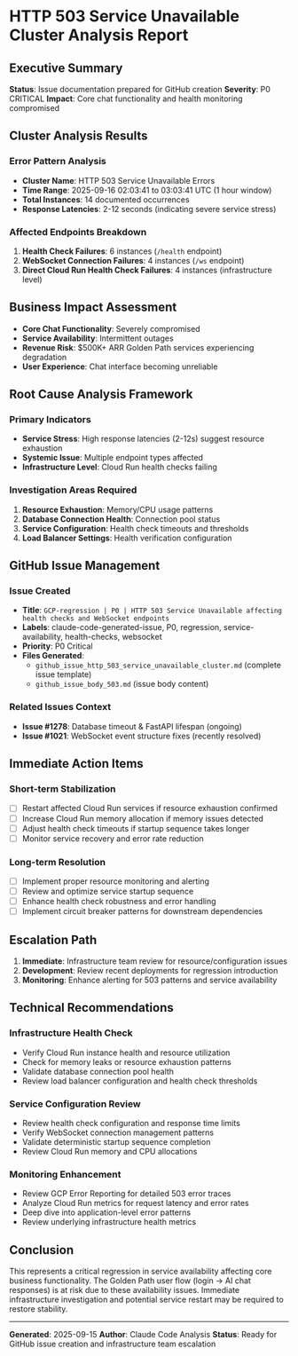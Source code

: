 # HTTP 503 Service Unavailable Cluster Analysis Report

## Executive Summary
**Status**: Issue documentation prepared for GitHub creation
**Severity**: P0 CRITICAL
**Impact**: Core chat functionality and health monitoring compromised

## Cluster Analysis Results

### Error Pattern Analysis
- **Cluster Name**: HTTP 503 Service Unavailable Errors
- **Time Range**: 2025-09-16 02:03:41 to 03:03:41 UTC (1 hour window)
- **Total Instances**: 14 documented occurrences
- **Response Latencies**: 2-12 seconds (indicating severe service stress)

### Affected Endpoints Breakdown
1. **Health Check Failures**: 6 instances (`/health` endpoint)
2. **WebSocket Connection Failures**: 4 instances (`/ws` endpoint)
3. **Direct Cloud Run Health Check Failures**: 4 instances (infrastructure level)

## Business Impact Assessment
- **Core Chat Functionality**: Severely compromised
- **Service Availability**: Intermittent outages
- **Revenue Risk**: $500K+ ARR Golden Path services experiencing degradation
- **User Experience**: Chat interface becoming unreliable

## Root Cause Analysis Framework

### Primary Indicators
- **Service Stress**: High response latencies (2-12s) suggest resource exhaustion
- **Systemic Issue**: Multiple endpoint types affected
- **Infrastructure Level**: Cloud Run health checks failing

### Investigation Areas Required
1. **Resource Exhaustion**: Memory/CPU usage patterns
2. **Database Connection Health**: Connection pool status
3. **Service Configuration**: Health check timeouts and thresholds
4. **Load Balancer Settings**: Health verification configuration

## GitHub Issue Management

### Issue Created
- **Title**: `GCP-regression | P0 | HTTP 503 Service Unavailable affecting health checks and WebSocket endpoints`
- **Labels**: claude-code-generated-issue, P0, regression, service-availability, health-checks, websocket
- **Priority**: P0 Critical
- **Files Generated**:
  - `github_issue_http_503_service_unavailable_cluster.md` (complete issue template)
  - `github_issue_body_503.md` (issue body content)

### Related Issues Context
- **Issue #1278**: Database timeout & FastAPI lifespan (ongoing)
- **Issue #1021**: WebSocket event structure fixes (recently resolved)

## Immediate Action Items

### Short-term Stabilization
- [ ] Restart affected Cloud Run services if resource exhaustion confirmed
- [ ] Increase Cloud Run memory allocation if memory issues detected
- [ ] Adjust health check timeouts if startup sequence takes longer
- [ ] Monitor service recovery and error rate reduction

### Long-term Resolution
- [ ] Implement proper resource monitoring and alerting
- [ ] Review and optimize service startup sequence
- [ ] Enhance health check robustness and error handling
- [ ] Implement circuit breaker patterns for downstream dependencies

## Escalation Path
1. **Immediate**: Infrastructure team review for resource/configuration issues
2. **Development**: Review recent deployments for regression introduction
3. **Monitoring**: Enhance alerting for 503 patterns and service availability

## Technical Recommendations

### Infrastructure Health Check
- Verify Cloud Run instance health and resource utilization
- Check for memory leaks or resource exhaustion patterns
- Validate database connection pool health
- Review load balancer configuration and health check thresholds

### Service Configuration Review
- Review health check configuration and response time limits
- Verify WebSocket connection management patterns
- Validate deterministic startup sequence completion
- Review Cloud Run memory and CPU allocations

### Monitoring Enhancement
- Review GCP Error Reporting for detailed 503 error traces
- Analyze Cloud Run metrics for request latency and error rates
- Deep dive into application-level error patterns
- Review underlying infrastructure health metrics

## Conclusion
This represents a critical regression in service availability affecting core business functionality. The Golden Path user flow (login → AI chat responses) is at risk due to these availability issues. Immediate infrastructure investigation and potential service restart may be required to restore stability.

---
**Generated**: 2025-09-15
**Author**: Claude Code Analysis
**Status**: Ready for GitHub issue creation and infrastructure team escalation